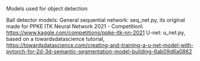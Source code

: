 
Models used for object detection

  Ball detector models:
    General sequential network: seq_net.py, its original made for PPKE ITK Neural Network 2021 - Competition\\
                                                                  https://www.kaggle.com/competitions/ppke-itk-nn-2021
    U-net: u_net.py, based on a towardsdatascience tutorial, 
                                                            https://towardsdatascience.com/creating-and-training-a-u-net-model-with-pytorch-for-2d-3d-semantic-segmentation-model-building-6ab09d6a0862



                                            
